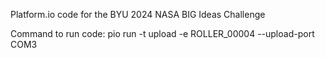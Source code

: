 Platform.io code for the BYU 2024 NASA BIG Ideas Challenge

Command to run code: pio run -t upload -e ROLLER_00004 --upload-port COM3